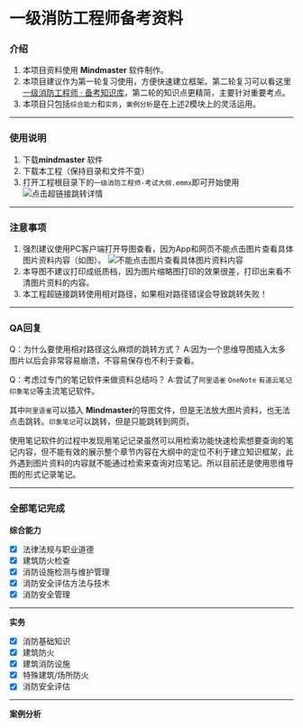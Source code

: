# 一级消防工程师备考资料

### 介绍

1. 本项目资料使用 **Mindmaster** 软件制作。
1. 本项目建议作为第一轮复习使用，方便快速建立框架。第二轮复习可以看这里 [一级消防工程师 · 备考知识库](https://www.yuque.com/egoistwow/zfdxl5)，第二轮的知识点更精简，主要针对重要考点。
1. 本项目只包括`综合能力`和`实务`，`案例分析`是在上述2模块上的灵活运用。

---

### 使用说明

1.  下载**mindmaster** 软件
2.  下载本工程（保持目录和文件不变）
3.  打开工程根目录下的`一级消防工程师-考试大纲.emmx`即可开始使用
    ![点击超链接跳转详情](https://images.gitee.com/uploads/images/2021/0120/125918_a9702d7f_798093.png "屏幕截图.png")

---

### 注意事项

1. 强烈建议使用PC客户端打开导图查看，因为App和网页不能点击图片查看具体图片资料内容（如图）。
   ![不能点击图片查看具体图片资料内容](https://images.gitee.com/uploads/images/2021/0120/130227_f316822a_798093.png "屏幕截图.png")
1. 本导图不建议打印成纸质档，因为图片缩略图打印的效果很差，打印出来看不清图片资料的内容。
1. 本工程超链接跳转使用相对路径，如果相对路径错误会导致跳转失败！

---

### QA回复

Q：为什么要使用相对路径这么麻烦的跳转方式？
A:因为一个思维导图插入太多图片以后会非常容易崩溃，不容易保存也不利于查看。

Q：考虑过专门的笔记软件来做资料总结吗？
A:尝试了`阿里语雀` `OneNote` `有道云笔记` `印象笔记`等主流笔记软件。

其中`阿里语雀`可以插入 **Mindmaster**的导图文件，但是无法放大图片资料，也无法点击跳转。`印象笔记`可以跳转，但是只能跳转到网页。

使用笔记软件的过程中发现用笔记记录虽然可以用检索功能快速检索想要查询的笔记内容，但不能有效的展示整个章节内容在大纲中的定位不利于建立知识框架，此外遇到图片资料的内容就不能通过检索来查询对应笔记。所以目前还是使用思维导图的形式记录笔记。

---

### 全部笔记完成

**综合能力**

- [x] 法律法规与职业道德
- [x] 建筑防火检查
- [x] 消防设施检测与维护管理
- [x] 消防安全评估方法与技术
- [x] 消防安全管理

---

**实务**

- [x] 消防基础知识
- [x] 建筑防火
- [x] 建筑消防设施
- [x] 特殊建筑/场所防火
- [x] 消防安全评估

---

**案例分析**
